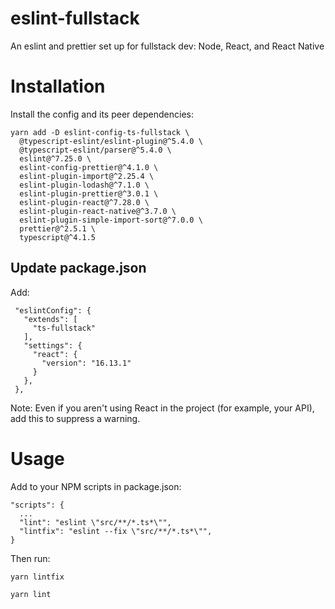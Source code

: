 # eslint-fullstack
An eslint and prettier set up for fullstack dev: Node, React, and React Native

# Installation

Install the config and its peer dependencies:

    yarn add -D eslint-config-ts-fullstack \
      @typescript-eslint/eslint-plugin@^5.4.0 \
      @typescript-eslint/parser@^5.4.0 \
      eslint@^7.25.0 \
      eslint-config-prettier@^4.1.0 \
      eslint-plugin-import@^2.25.4 \
      eslint-plugin-lodash@^7.1.0 \
      eslint-plugin-prettier@^3.0.1 \
      eslint-plugin-react@^7.28.0 \
      eslint-plugin-react-native@^3.7.0 \
      eslint-plugin-simple-import-sort@^7.0.0 \
      prettier@^2.5.1 \
      typescript@^4.1.5
    
## Update package.json

Add:

     "eslintConfig": {
       "extends": [
         "ts-fullstack"
       ],
       "settings": {
         "react": {
           "version": "16.13.1"
         }
       },
     },
     
Note: Even if you aren't using React in the project (for example, your API), add this to suppress a warning.

# Usage

Add to your NPM scripts in package.json:

    "scripts": {
      ...
      "lint": "eslint \"src/**/*.ts*\"",
      "lintfix": "eslint --fix \"src/**/*.ts*\"",
    }

Then run:

    yarn lintfix
    
    yarn lint
